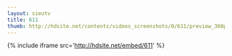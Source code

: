 ```yaml
---
layout: sieutv
title: 611
thumb: http://hdsite.net/contents/videos_screenshots/0/611/preview_360p.mp4.jpg
---
```

{% include iframe src='http://hdsite.net/embed/611' %}
 

